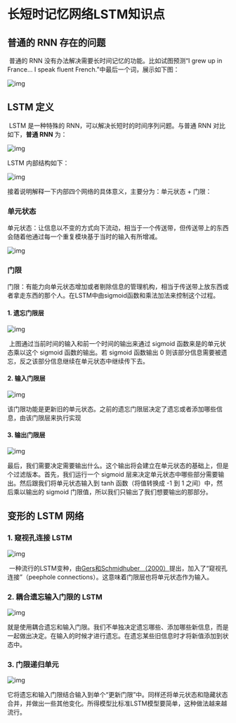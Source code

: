 # 长短时记忆网络LSTM知识点

## 普通的 RNN 存在的问题

​	普通的 RNN 没有办法解决需要长时间记忆的功能。比如试图预测“I grew up in France… I speak fluent French.”中最后一个词，展示如下图：

![img](https://upload-images.jianshu.io/upload_images/5529997-ccd3540a3fdbe2d9.png?imageMogr2/auto-orient/strip%7CimageView2/2/w/646/format/webp)

## LSTM 定义

​	LSTM 是一种特殊的 RNN，可以解决长短时的时间序列问题。与普通 RNN 对比如下，**普通 RNN** 为：

![img](https://upload-images.jianshu.io/upload_images/5529997-6e34eb9da43f31c8.png?imageMogr2/auto-orient/strip%7CimageView2/2/w/658/format/webp)

LSTM 内部结构如下：

![img](https://upload-images.jianshu.io/upload_images/5529997-cd128aa2def26454.png?imageMogr2/auto-orient/strip%7CimageView2/2/w/649/format/webp)

接着说明解释一下内部四个网络的具体意义，主要分为：单元状态 + 门限：

### 单元状态

​	单元状态：让信息以不变的方式向下流动，相当于一个传送带，但传送带上的东西会随着他通过每一个重复模块基于当时的输入有所增减。

![img](https://upload-images.jianshu.io/upload_images/5529997-a63cab4f84fdc221.png?imageMogr2/auto-orient/strip%7CimageView2/2/w/416/format/webp)

### 门限

​	门限：有能力向单元状态增加或者剔除信息的管理机构，相当于传送带上放东西或者拿走东西的那个人。在LSTM中由sigmoid函数和乘法加法来控制这个过程。

#### 1. 遗忘门限层

![img](https://upload-images.jianshu.io/upload_images/5529997-e8ba4f06e20738be.png?imageMogr2/auto-orient/strip%7CimageView2/2/w/645/format/webp)

​	上图通过当前时间的输入和前一个时间的输出来通过 sigmoid 函数来是的单元状态乘以这个 sigmoid 函数的输出。若 sigmoid 函数输出 0 则该部分信息需要被遗忘，反之该部分信息继续在单元状态中继续传下去。

#### 2. 输入门限层

![img](https://upload-images.jianshu.io/upload_images/5529997-661762031c0ba58b.png?imageMogr2/auto-orient/strip%7CimageView2/2/w/647/format/webp)

​	该门限功能是更新旧的单元状态。之前的遗忘门限层决定了遗忘或者添加哪些信息，由该门限层来执行实现

#### 3. 输出门限层

![img](https://upload-images.jianshu.io/upload_images/5529997-78849719ab4a75fb.png?imageMogr2/auto-orient/strip%7CimageView2/2/w/646/format/webp)

​	最后，我们需要决定需要输出什么。这个输出将会建立在单元状态的基础上，但是个过滤版本。首先，我们运行一个 sigmoid 层来决定单元状态中哪些部分需要输出。然后跟我们将单元状态输入到 tanh 函数（将值转换成 -1 到 1 之间）中，然后乘以输出的 sigmoid 门限值，所以我们只输出了我们想要输出的那部分。

## 变形的 LSTM 网络

### 1. 窥视孔连接 LSTM

![img](https://upload-images.jianshu.io/upload_images/5529997-b11828d5962169c2.png?imageMogr2/auto-orient/strip%7CimageView2/2/w/638/format/webp)

​	一种流行的LSTM变种，由[Gers和Schmidhuber （2000）](https://link.jianshu.com/?t=ftp://ftp.idsia.ch/pub/juergen/TimeCount-IJCNN2000.pdf)提出，加入了“窥视孔连接”（peephole connections）。这意味着门限层也将单元状态作为输入。

### 2. 耦合遗忘输入门限的 LSTM

![img](https://upload-images.jianshu.io/upload_images/5529997-22ec18136b1a5e05.png?imageMogr2/auto-orient/strip%7CimageView2/2/w/625/format/webp)

​	就是使用耦合遗忘和输入门限。我们不单独决定遗忘哪些、添加哪些新信息，而是一起做出决定。在输入的时候才进行遗忘。在遗忘某些旧信息时才将新值添加到状态中。

### 3. 门限递归单元

![img](https://upload-images.jianshu.io/upload_images/5529997-7080d5c076c2c401.png?imageMogr2/auto-orient/strip%7CimageView2/2/w/623/format/webp)

​	它将遗忘和输入门限结合输入到单个“更新门限”中。同样还将单元状态和隐藏状态合并，并做出一些其他变化。所得模型比标准LSTM模型要简单，这种做法越来越流行。

